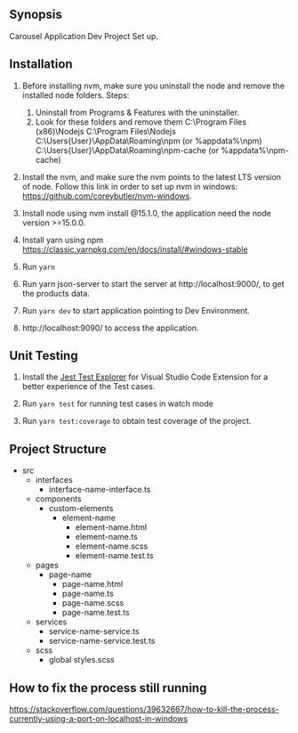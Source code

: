 ## Synopsis

Carousel Application Dev Project Set up.

## Installation

1. Before installing nvm, make sure you uninstall the node and remove the installed node folders.
    Steps:
    1. Uninstall from Programs & Features with the uninstaller.
    2. Look for these folders and remove them
        C:\Program Files (x86)\Nodejs
        C:\Program Files\Nodejs
        C:\Users\{User}\AppData\Roaming\npm (or %appdata%\npm)
        C:\Users\{User}\AppData\Roaming\npm-cache (or %appdata%\npm-cache)

2. Install the nvm, and make sure the nvm points to the latest LTS version of node. Follow this link in order to set up nvm in windows: https://github.com/coreybutler/nvm-windows.
3. Install node using nvm install @15.1.0, the application need the node version >=15.0.0.
4. Install yarn using npm https://classic.yarnpkg.com/en/docs/install/#windows-stable
5. Run `yarn`
6. Run yarn json-server to start the server at  http://localhost:9000/, to get the products data.
7. Run `yarn dev` to start application pointing to Dev Environment.
8. http://localhost:9090/ to access the application.


## Unit Testing

1. Install the [Jest Test Explorer](https://marketplace.visualstudio.com/items?itemName=rtbenfield.vscode-jest-test-adapter) for Visual Studio Code Extension for a better experience of the Test cases.

2. Run `yarn test` for running test cases in watch mode

3. Run `yarn test:coverage` to obtain test coverage of the project.

## Project Structure

* src
    * interfaces
        * interface-name-interface.ts
    * components
        * custom-elements
            * element-name
                * element-name.html
                * element-name.ts
                * element-name.scss
                * element-name.test.ts
    * pages
        * page-name
            * page-name.html
            * page-name.ts
            * page-name.scss
            * page-name.test.ts
    * services
        * service-name-service.ts
        * service-name-service.test.ts
    * scss
        * global styles.scss 


## How to fix the process still running

https://stackoverflow.com/questions/39632667/how-to-kill-the-process-currently-using-a-port-on-localhost-in-windows

